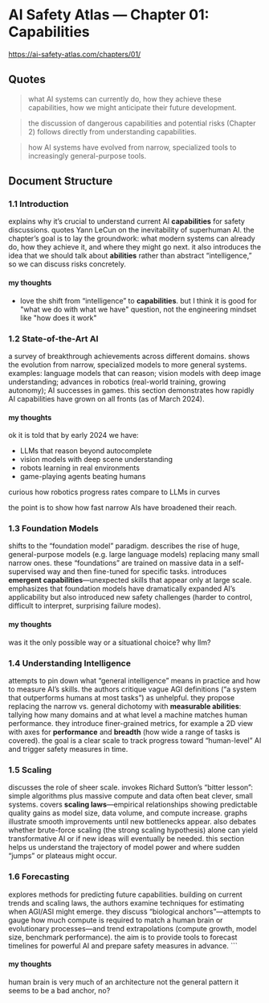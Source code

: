 
# AI Safety Atlas — Chapter 01: Capabilities 
https://ai-safety-atlas.com/chapters/01/

## Quotes

> what AI systems can currently do, how they achieve these capabilities,  how we might anticipate their future development.

> the discussion of dangerous capabilities and potential risks (Chapter 2) follows directly from understanding capabilities.


> how AI systems have evolved from narrow, specialized tools to increasingly general-purpose tools.
## Document Structure

### 1.1 Introduction 
explains why it’s crucial to understand current AI **capabilities** for safety discussions. quotes Yann LeCun on the inevitability of superhuman AI. the chapter’s goal is to lay the groundwork: what modern systems can already do, how they achieve it, and where they might go next. it also introduces the idea that we should talk about **abilities** rather than abstract “intelligence,” so we can discuss risks concretely.

#### my thoughts  
- love the shift from “intelligence” to **capabilities**. but I think it is good for "what we do with what we have" question, not the engineering mindset like "how does it work"

### 1.2 State-of-the-Art AI
a survey of breakthrough achievements across different domains. shows the evolution from narrow, specialized models to more general systems. examples: language models that can reason; vision models with deep image understanding; advances in robotics (real-world training, growing autonomy); AI successes in games. this section demonstrates how rapidly AI capabilities have grown on all fronts (as of March 2024).
#### my thoughts
ok it is told that by early 2024 we have: 
- LLMs that reason beyond autocomplete  
- vision models with deep scene understanding  
- robots learning in real environments  
- game-playing agents beating humans  

curious how robotics progress rates compare to LLMs in curves 

the point is to show how fast narrow AIs have broadened their reach.
### 1.3 Foundation Models

shifts to the “foundation model” paradigm. describes the rise of huge, general-purpose models (e.g. large language models) replacing many small narrow ones. these “foundations” are trained on massive data in a self-supervised way and then fine-tuned for specific tasks. introduces **emergent capabilities**—unexpected skills that appear only at large scale. emphasizes that foundation models have dramatically expanded AI’s applicability but also introduced new safety challenges (harder to control, difficult to interpret, surprising failure modes).

#### my thoughts
was it the only possible way or a situational choice? why llm? 

### 1.4 Understanding Intelligence 
attempts to pin down what “general intelligence” means in practice and how to measure AI’s skills. the authors critique vague AGI definitions (“a system that outperforms humans at most tasks”) as unhelpful. they propose replacing the narrow vs. general dichotomy with **measurable abilities**: tallying how many domains and at what level a machine matches human performance. they introduce finer-grained metrics, for example a 2D view with axes for **performance** and **breadth** (how wide a range of tasks is covered). the goal is a clear scale to track progress toward “human-level” AI and trigger safety measures in time.

### 1.5 Scaling
discusses the role of sheer scale. invokes Richard Sutton’s “bitter lesson”: simple algorithms plus massive compute and data often beat clever, small systems. covers **scaling laws**—empirical relationships showing predictable quality gains as model size, data volume, and compute increase. graphs illustrate smooth improvements until new bottlenecks appear. also debates whether brute-force scaling (the strong scaling hypothesis) alone can yield transformative AI or if new ideas will eventually be needed. this section helps us understand the trajectory of model power and where sudden “jumps” or plateaus might occur.

### 1.6 Forecasting 
explores methods for predicting future capabilities. building on current trends and scaling laws, the authors examine techniques for estimating when AGI/ASI might emerge. they discuss “biological anchors”—attempts to gauge how much compute is required to match a human brain or evolutionary processes—and trend extrapolations (compute growth, model size, benchmark performance). the aim is to provide tools to forecast timelines for powerful AI and prepare safety measures in advance. ```

#### my thoughts
human brain is very much of an architecture not the general pattern it seems to be a bad anchor, no?